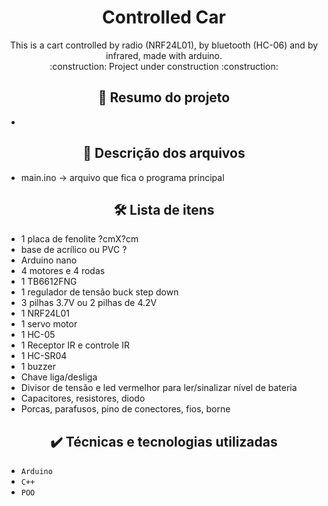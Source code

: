 <h1 align="center"> Controlled Car </h1>
<p  align="center"> 
	This is a cart controlled by radio (NRF24L01), by bluetooth (HC-06) and by infrared, made with arduino. <br>
	:construction:  Project under construction  :construction:
</p>

<h2 align="center">  🔗 Resumo do projeto </h2>

- 

<h2 align="center">  📁 Descrição dos arquivos </h2>

- main.ino -> arquivo que fica o programa principal

<h2 align="center">  🛠️ Lista de itens </h2>

- 1 placa de fenolite ?cmX?cm
- base de acrílico ou PVC ?
- Arduino nano
- 4 motores e 4 rodas
- 1 TB6612FNG
- 1 regulador de tensão buck step down
- 3 pilhas 3.7V ou 2 pilhas de 4.2V
- 1 NRF24L01
- 1 servo motor
- 1 HC-05
- 1 Receptor IR e controle IR
- 1 HC-SR04
- 1 buzzer
- Chave liga/desliga 
- Divisor de tensão e led vermelhor para ler/sinalizar nível de bateria
- Capacitores, resistores, diodo
- Porcas, parafusos, pino de conectores, fios, borne

<h2 align="center">  ✔️ Técnicas e tecnologias utilizadas </h2>

- ``Arduino``
- ``C++``
- ``POO``
